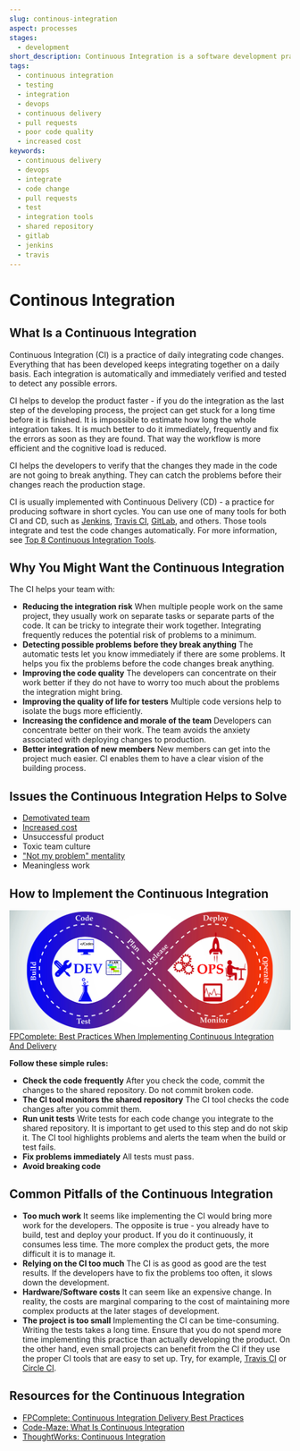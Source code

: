 ```yaml
---
slug: continous-integration
aspect: processes
stages: 
  - development
short_description: Continuous Integration is a software development practice that makes developers integrate code changes into a shared repository routinely and frequently. Usually, each person integrates at least daily and that ensures them that their code changes do not break anything.
tags:
  - continuous integration
  - testing
  - integration
  - devops
  - continuous delivery
  - pull requests
  - poor code quality
  - increased cost
keywords:
  - continuous delivery
  - devops
  - integrate
  - code change
  - pull requests
  - test
  - integration tools
  - shared repository
  - gitlab
  - jenkins
  - travis
---
```


# Continous Integration

## What Is a Continuous Integration

Continuous Integration (CI) is a practice of daily integrating code changes. Everything that has been developed keeps integrating together on a daily basis. Each integration is automatically and immediately verified and tested to detect any possible errors. 

CI helps to develop the product faster - if you do the integration as the last step of the developing process, the project can get stuck for a long time before it is finished. It is impossible to estimate how long the whole integration takes. It is much better to do it immediately, frequently and fix the errors as soon as they are found. That way the workflow is more efficient and the cognitive load is reduced.

CI helps the developers to verify that the changes they made in the code are not going to break anything. They can catch the problems before their changes reach the production stage.

CI is usually implemented with Continuous Delivery (CD) - a practice for producing software in short cycles. You can use one of many tools for both CI and CD, such as [Jenkins](https://jenkins.io/), [Travis CI](https://travis-ci.org/), [GitLab](https://about.gitlab.com/), and others. Those tools integrate and test the code changes automatically. For more information, see [Top 8 Continuous Integration Tools](https://code-maze.com/top-8-continuous-integration-tools/).

## Why You Might Want the Continuous Integration

The CI helps your team with:
- **Reducing the integration risk**
  When multiple people work on the same project, they usually work on separate tasks or separate parts of the code. It can be tricky to integrate their work together. Integrating frequently reduces the potential risk of problems to a minimum.
- **Detecting possible problems before they break anything**
  The automatic tests let you know immediately if there are some problems. It helps you fix the problems before the code changes break anything.
- **Improving the code quality**
  The developers can concentrate on their work better if they do not have to worry too much about the problems the integration might bring.
- **Improving the quality of life for testers**
  Multiple code versions help to isolate the bugs more efficiently.
- **Increasing the confidence and morale of the team**
  Developers can concentrate better on their work. The team avoids the anxiety associated with deploying changes to production.
- **Better integration of new members**
  New members can get into the project much easier. CI enables them to have a clear vision of the building process.

## Issues the Continuous Integration Helps to Solve
- [Demotivated team](/issues/demotivated-team)
- [Increased cost](/issues/increased-cost)
- Unsuccessful product
- Toxic team culture
- ["Not my problem" mentality](/issues/not-my-problem-mentality)
- Meaningless work


## How to Implement the Continuous Integration

![Continuous Integration](/files/continuous_integration.jpg)
[FPComplete: Best Practices When Implementing Continuous Integration And Delivery](https://www.fpcomplete.com/blog/continuous-integration-delivery-best-practices)

**Follow these simple rules:**

- **Check the code frequently**
  After you check the code, commit the changes to the shared repository. Do not commit broken code.
- **The CI tool monitors the shared repository**
  The CI tool checks the code changes after you commit them.
- **Run unit tests**
  Write tests for each code change you integrate to the shared repository. It is important to get used to this step and do not skip it. The CI tool highlights problems and alerts the team when the build or test fails.
- **Fix problems immediately**
  All tests must pass.
- **Avoid breaking code**

## Common Pitfalls of the Continuous Integration

- **Too much work**
  It seems like implementing the CI would bring more work for the developers. The opposite is true - you already have to build, test and deploy your product. If you do it continuously, it consumes less time. The more complex the product gets, the more difficult it is to manage it. 
- **Relying on the CI too much**
  The CI is as good as good are the test results. If the developers have to fix the problems too often, it slows down the development.
- **Hardware/Software costs**
  It can seem like an expensive change. In reality, the costs are marginal comparing to the cost of maintaining more complex products at the later stages of development.
- **The project is too small**
  Implementing the CI can be time-consuming. Writing the tests takes a long time. Ensure that you do not spend more time implementing this practice than actually developing the product. On the other hand, even small projects can benefit from the CI if they use the proper CI tools that are easy to set up. Try, for example, [Travis CI](https://travis-ci.org/) or [Circle CI](https://circleci.com/).

## Resources for the Continuous Integration
- [FPComplete: Continuous Integration Delivery Best Practices](https://www.fpcomplete.com/blog/continuous-integration-delivery-best-practices) 
- [Code-Maze: What Is Continuous Integration](https://code-maze.com/what-is-continuous-integration/#benefitsofci)
- [ThoughtWorks: Continuous Integration](https://www.thoughtworks.com/continuous-integration)

